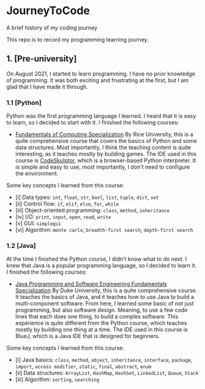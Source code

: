 # JourneyToCode
A brief history of my coding journey

This repo is to record my programming learning journey.

## 1. [Pre-university]
On August 2021, I started to learn programming. I have no prior knowledge of programming. 
It was both exciting and frustrating at the first, but I am glad that I have made it through.

### 1.1 [Python]
Python was the first programming language I learned. I heard that it is easy to learn, so I decided to start with it.
I finished the following courses:
- [Fundamentals of Computing Specialization](https://www.coursera.org/specializations/computer-fundamentals)
By Rice University, this is a quite comprehensive course that covers the basics of Python and some data structures.
Most importantly, I think the teaching content is quite interesting, as it teaches mostly by building games.
The IDE used in this course is [CodeSkulptor](https://py3.codeskulptor.org/), which is a browser-based Python interpreter.
It is simple and easy to use, most importantly, I don't need to configure the environment.

Some key concepts I learned from this course:
- [i] Data types: `int`, `float`, `str`, `bool`, `list`, `tuple`, `dict`, `set`
- [ii] Control flow: `if`, `elif`, `else`, `for`, `while`
- [iii] Object-oriented programming: `class`, `method`, `inheritance`
- [iv] I/O: `print`, `input`, `open`, `read`, `write`
- [v] GUI: `simplegui`
- [vi] Algorithm: `monte carlo`, `breadth-first search`, `depth-first search`

### 1.2 [Java]
At the time I finished the Python course, I didn't know what to do next. I knew that Java is a popular programming language, so I decided to learn it.
I finished the following courses:
- [Java Programming and Software Engineering Fundamentals Specialization](https://www.coursera.org/specializations/java-programming)
By Duke University, this is a quite comprehensive course. It teaches the basics of Java, and it teaches how to use Java to build a multi-component software.
From here, I learned some basic of not just programming, but also software design. Meaning, to use a few code lines that each does one thing, to build a complex software.
This experience is quite different from the Python course, which teaches mostly by building one thing at a time.
The IDE used in this course is BlueJ, which is a Java IDE that is designed for beginners. 

Some key concepts I learned from this course:
- [i] Java basics: `class`, `method`, `object`, `inheritance`, `interface`, `package`, `import`, `access modifier`, `static`, `final`, `abstract`, `enum`
- [ii] Data structures: `ArrayList`, `HashMap`, `HashSet`, `LinkedList`, `Queue`, `Stack`
- [iii] Algorithm: `sorting`, `searching`

